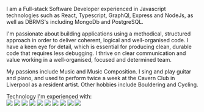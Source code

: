 I am a Full-stack Software Developer experienced in Javascript technologies such as React, Typescript, GraphQl, Express and NodeJs, as well as DBRMS's including MongoDb and PostgreSQL.

I'm passionate about building applications using a methodical, structured approach in order to deliver coherent, logical and well-organised code. I have a keen eye for detail, which is essential for producing clean, durable code that requires less debugging. I thrive on clear communication and value working in a well-organised, focused and determined team.

My passions include Music and Music Composition. I sing and play guitar and piano, and used to perform twice a week at the Cavern Club in Liverpool as a resident artist. Other hobbies include Bouldering and Cycling.

Technology I'm experienced with:<br>
<img src='https://img.shields.io/badge/HTML-239120?style=for-the-badge&logo=html5&logoColor=white'/>
<img src='https://img.shields.io/badge/CSS-239120?&style=for-the-badge&logo=css3&logoColor=white'/>
<img src='https://img.shields.io/badge/JavaScript-F7DF1E?style=for-the-badge&logo=javascript&logoColor=black'/>
<img src='https://img.shields.io/badge/Node.js-43853D?style=for-the-badge&logo=node.js&logoColor=white'/>
<img src='https://img.shields.io/badge/TypeScript-007ACC?style=for-the-badge&logo=typescript&logoColor=white'/>
<img src='https://img.shields.io/badge/Express.js-404D59?style=for-the-badge'/>
<img src='https://img.shields.io/badge/React-20232A?style=for-the-badge&logo=react&logoColor=61DAFB'/>
<img src='https://img.shields.io/badge/React_Native-20232A?style=for-the-badge&logo=react&logoColor=61DAFB'/>
<img src='https://img.shields.io/badge/PostgreSQL-316192?style=for-the-badge&logo=postgresql&logoColor=white'/>
<img src='https://img.shields.io/badge/MongoDB-4EA94B?style=for-the-badge&logo=mongodb&logoColor=white'/>
